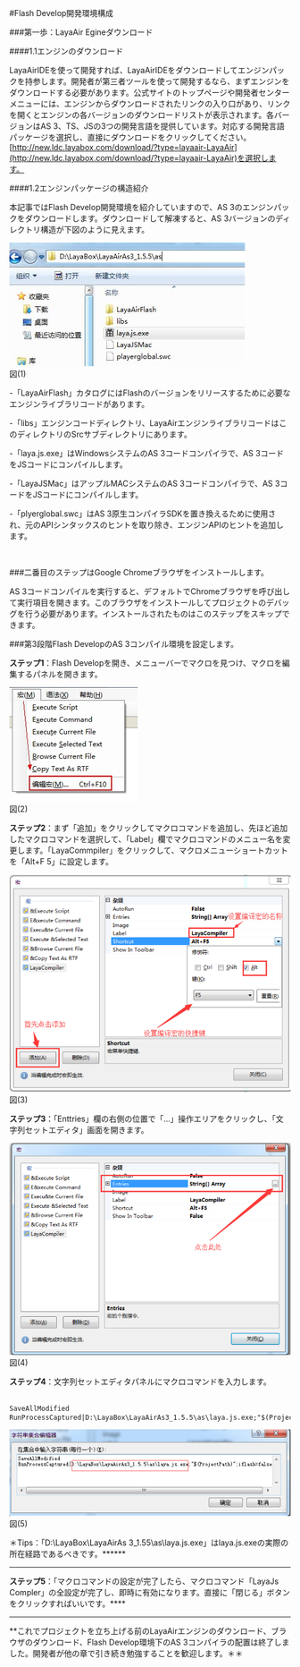 #Flash Develop開発環境構成

###第一歩：LayaAir Egineダウンロード

####1.1エンジンのダウンロード

LayaAirIDEを使って開発すれば、LayaAirIDEをダウンロードしてエンジンパックを持参します。開発者が第三者ツールを使って開発するなら、まずエンジンをダウンロードする必要があります。公式サイトのトップページや開発者センターメニューには、エンジンからダウンロードされたリンクの入り口があり、リンクを開くとエンジンの各バージョンのダウンロードリストが表示されます。各バージョンはAS 3、TS、JSの3つの開発言語を提供しています。対応する開発言語パッケージを選択し、直接にダウンロードをクリックしてください。[http://new.ldc.layabox.com/download/?type=layaair-LayaAir](http://new.ldc.layabox.com/download/?type=layaair-LayaAir)を選択します。

####1.2エンジンパッケージの構造紹介

本記事ではFlash Develop開発環境を紹介していますので、AS 3のエンジンパックをダウンロードします。ダウンロードして解凍すると、AS 3バージョンのディレクトリ構造が下図のように見えます。

​![图片1.jpg](img/1.png)<br/>
図(1)

-「LayaAirFlash」カタログにはFlashのバージョンをリリースするために必要なエンジンライブラリコードがあります。

-「libs」エンジンコードディレクトリ、LayaAirエンジンライブラリコードはこのディレクトリのSrcサブディレクトリにあります。

-「laya.js.exe」はWindowsシステムのAS 3コードコンパイラで、AS 3コードをJSコードにコンパイルします。

-「LayaJSMac」はアップルMACシステムのAS 3コードコンパイラで、AS 3コードをJSコードにコンパイルします。

-「plyerglobal.swc」はAS 3原生コンパイラSDKを置き換えるために使用され、元のAPIシンタックスのヒントを取り除き、エンジンAPIのヒントを追加します。

​



###二番目のステップはGoogle Chromeブラウザをインストールします。

AS 3コードコンパイルを実行すると、デフォルトでChromeブラウザを呼び出して実行項目を開きます。このブラウザをインストールしてプロジェクトのデバッグを行う必要があります。インストールされたものはこのステップをスキップできます。



 



###第3段階Flash DevelopのAS 3コンパイル環境を設定します。

​**ステップ1**：Flash Developを開き、メニューバーでマクロを見つけ、マクロを編集するパネルを開きます。

​![blob.png](img/2.png)<br/>
図(2)

​**ステップ2**：まず「追加」をクリックしてマクロコマンドを追加し、先ほど追加したマクロコマンドを選択して、「Label」欄でマクロコマンドのメニュー名を変更します。「LayaCommpiler」をクリックして、マクロメニューショートカットを「Alt+F 5」に設定します。

​![blob.png](img/3.png)<br/>
図(3)

​**ステップ3**：「Enttries」欄の右側の位置で「...」操作エリアをクリックし、「文字列セットエディタ」画面を開きます。

​![blob.png](img/4.png)<br/>
図(4)

​**ステップ4**：文字列セットエディタパネルにマクロコマンドを入力します。


```

SaveAllModified
RunProcessCaptured|D:\LayaBox\LayaAirAs3_1.5.5\as\laya.js.exe;"$(ProjectPath)";iflash=false;
```


​![blob.png](img/5.png)<br/>
図(5)

＊Tips：「D:\LayaBox\LayaAirAs 3_1.55\as\laya.js.exe」はlaya.js.exeの実際の所在経路であるべきです。******
****



​**ステップ5**：「マクロコマンドの設定が完了したら、マクロコマンド「LayaJs Compler」の全設定が完了し、即時に有効になります。直接に「閉じる」ボタンをクリックすればいいです。****
****

  



**これでプロジェクトを立ち上げる前のLayaAirエンジンのダウンロード、ブラウザのダウンロード、Flash Develop環境下のAS 3コンパイラの配置は終了しました。開発者が他の章で引き続き勉強することを歓迎します。＊＊

